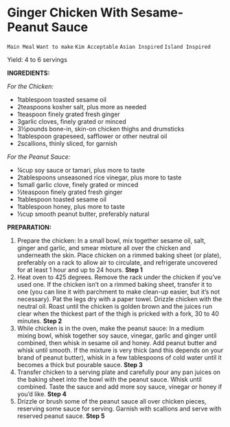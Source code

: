 # Ginger Chicken With Sesame-Peanut Sauce

`Main Meal` `Want to make` `Kim Acceptable` `Asian Inspired` `Island Inspired`

Yield: 4 to 6 servings

**INGREDIENTS:**

_For the Chicken:_

- 1tablespoon toasted sesame oil
- 2teaspoons kosher salt, plus more as needed
- 1teaspoon finely grated fresh ginger
- 3garlic cloves, finely grated or minced
- 3½pounds bone-in, skin-on chicken thighs and drumsticks
- 1tablespoon grapeseed, safflower or other neutral oil
- 2scallions, thinly sliced, for garnish

_For the Peanut Sauce:_

- ¼cup soy sauce or tamari, plus more to taste
- 2tablespoons unseasoned rice vinegar, plus more to taste
- 1small garlic clove, finely grated or minced
- ½teaspoon finely grated fresh ginger
- 1tablespoon toasted sesame oil
- 1tablespoon honey, plus more to taste
- ½cup smooth peanut butter, preferably natural

**PREPARATION:**

1. Prepare the chicken: In a small bowl, mix together sesame oil, salt, ginger and garlic, and smear mixture all over the chicken and underneath the skin. Place chicken on a rimmed baking sheet (or plate), preferably on a rack to allow air to circulate, and refrigerate uncovered for at least 1 hour and up to 24 hours.
    **Step 1**
2. Heat oven to 425 degrees. Remove the rack under the chicken if you’ve used one. If the chicken isn’t on a rimmed baking sheet, transfer it to one (you can line it with parchment to make clean-up easier, but it’s not necessary). Pat the legs dry with a paper towel. Drizzle chicken with the neutral oil. Roast until the chicken is golden brown and the juices run clear when the thickest part of the thigh is pricked with a fork, 30 to 40 minutes.
    **Step 2**
3. While chicken is in the oven, make the peanut sauce: In a medium mixing bowl, whisk together soy sauce, vinegar, garlic and ginger until combined, then whisk in sesame oil and honey. Add peanut butter and whisk until smooth. If the mixture is very thick (and this depends on your brand of peanut butter), whisk in a few tablespoons of cold water until it becomes a thick but pourable sauce.
    **Step 3**
4. Transfer chicken to a serving plate and carefully pour any pan juices on the baking sheet into the bowl with the peanut sauce. Whisk until combined. Taste the sauce and add more soy sauce, vinegar or honey if you’d like.
    **Step 4**
5. Drizzle or brush some of the peanut sauce all over chicken pieces, reserving some sauce for serving. Garnish with scallions and serve with reserved peanut sauce.
    **Step 5**
